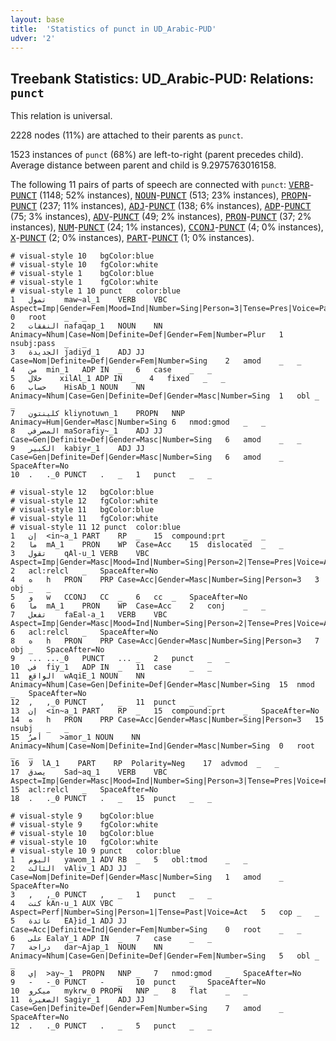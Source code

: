 ```yaml
---
layout: base
title:  'Statistics of punct in UD_Arabic-PUD'
udver: '2'
---
```


## Treebank Statistics: UD_Arabic-PUD: Relations: `punct`

This relation is universal.

2228 nodes (11%) are attached to their parents as `punct`.

1523 instances of `punct` (68%) are left-to-right (parent precedes child).
Average distance between parent and child is 9.2975763016158.

The following 11 pairs of parts of speech are connected with `punct`: <tt><a href="ar_pud-pos-VERB.html">VERB</a></tt>-<tt><a href="ar_pud-pos-PUNCT.html">PUNCT</a></tt> (1148; 52% instances), <tt><a href="ar_pud-pos-NOUN.html">NOUN</a></tt>-<tt><a href="ar_pud-pos-PUNCT.html">PUNCT</a></tt> (513; 23% instances), <tt><a href="ar_pud-pos-PROPN.html">PROPN</a></tt>-<tt><a href="ar_pud-pos-PUNCT.html">PUNCT</a></tt> (237; 11% instances), <tt><a href="ar_pud-pos-ADJ.html">ADJ</a></tt>-<tt><a href="ar_pud-pos-PUNCT.html">PUNCT</a></tt> (138; 6% instances), <tt><a href="ar_pud-pos-ADP.html">ADP</a></tt>-<tt><a href="ar_pud-pos-PUNCT.html">PUNCT</a></tt> (75; 3% instances), <tt><a href="ar_pud-pos-ADV.html">ADV</a></tt>-<tt><a href="ar_pud-pos-PUNCT.html">PUNCT</a></tt> (49; 2% instances), <tt><a href="ar_pud-pos-PRON.html">PRON</a></tt>-<tt><a href="ar_pud-pos-PUNCT.html">PUNCT</a></tt> (37; 2% instances), <tt><a href="ar_pud-pos-NUM.html">NUM</a></tt>-<tt><a href="ar_pud-pos-PUNCT.html">PUNCT</a></tt> (24; 1% instances), <tt><a href="ar_pud-pos-CCONJ.html">CCONJ</a></tt>-<tt><a href="ar_pud-pos-PUNCT.html">PUNCT</a></tt> (4; 0% instances), <tt><a href="ar_pud-pos-X.html">X</a></tt>-<tt><a href="ar_pud-pos-PUNCT.html">PUNCT</a></tt> (2; 0% instances), <tt><a href="ar_pud-pos-PART.html">PART</a></tt>-<tt><a href="ar_pud-pos-PUNCT.html">PUNCT</a></tt> (1; 0% instances).


~~~ conllu
# visual-style 10	bgColor:blue
# visual-style 10	fgColor:white
# visual-style 1	bgColor:blue
# visual-style 1	fgColor:white
# visual-style 1 10 punct	color:blue
1	تمول	maw~al_1	VERB	VBC	Aspect=Imp|Gender=Fem|Mood=Ind|Number=Sing|Person=3|Tense=Pres|Voice=Pass	0	root	_	_
2	النفقات	nafaqap_1	NOUN	NN	Animacy=Nhum|Case=Nom|Definite=Def|Gender=Fem|Number=Plur	1	nsubj:pass	_	_
3	الجديدة	jadiyd_1	ADJ	JJ	Case=Nom|Definite=Def|Gender=Fem|Number=Sing	2	amod	_	_
4	من	min_1	ADP	IN	_	6	case	_	_
5	خلال	xilAl_1	ADP	IN	_	4	fixed	_	_
6	حساب	HisAb_1	NOUN	NN	Animacy=Nhum|Case=Gen|Definite=Def|Gender=Masc|Number=Sing	1	obl	_	_
7	كلينتون	kliynotuwn_1	PROPN	NNP	Animacy=Hum|Gender=Masc|Number=Sing	6	nmod:gmod	_	_
8	المصرفي	maSorafiy~_1	ADJ	JJ	Case=Gen|Definite=Def|Gender=Masc|Number=Sing	6	amod	_	_
9	الكبير	kabiyr_1	ADJ	JJ	Case=Gen|Definite=Def|Gender=Masc|Number=Sing	6	amod	_	SpaceAfter=No
10	.	._0	PUNCT	.	_	1	punct	_	_

~~~


~~~ conllu
# visual-style 12	bgColor:blue
# visual-style 12	fgColor:white
# visual-style 11	bgColor:blue
# visual-style 11	fgColor:white
# visual-style 11 12 punct	color:blue
1	إن	<in~a_1	PART	RP	_	15	compound:prt	_	_
2	ما	mA_1	PRON	WP	Case=Acc	15	dislocated	_	_
3	تقول	qAl-u_1	VERB	VBC	Aspect=Imp|Gender=Masc|Mood=Ind|Number=Sing|Person=2|Tense=Pres|Voice=Act	2	acl:relcl	_	SpaceAfter=No
4	ه	h	PRON	PRP	Case=Acc|Gender=Masc|Number=Sing|Person=3	3	obj	_	_
5	و	w	CCONJ	CC	_	6	cc	_	SpaceAfter=No
6	ما	mA_1	PRON	WP	Case=Acc	2	conj	_	_
7	تفعل	faEal-a_1	VERB	VBC	Aspect=Imp|Gender=Masc|Mood=Ind|Number=Sing|Person=2|Tense=Pres|Voice=Act	6	acl:relcl	_	SpaceAfter=No
8	ه	h	PRON	PRP	Case=Acc|Gender=Masc|Number=Sing|Person=3	7	obj	_	SpaceAfter=No
9	...	..._0	PUNCT	...	_	2	punct	_	_
10	في	fiy_1	ADP	IN	_	11	case	_	_
11	الواقع	wAqiE_1	NOUN	NN	Animacy=Nhum|Case=Gen|Definite=Def|Gender=Masc|Number=Sing	15	nmod	_	SpaceAfter=No
12	,	,_0	PUNCT	,	_	11	punct	_	_
13	إن	<in~a_1	PART	RP	_	15	compound:prt	_	SpaceAfter=No
14	ه	h	PRON	PRP	Case=Acc|Gender=Masc|Number=Sing|Person=3	15	nsubj	_	_
15	أمرٌ	>amor_1	NOUN	NN	Animacy=Nhum|Case=Nom|Definite=Ind|Gender=Masc|Number=Sing	0	root	_	_
16	لا	lA_1	PART	RP	Polarity=Neg	17	advmod	_	_
17	يصدق	Sad~aq_1	VERB	VBC	Aspect=Imp|Gender=Masc|Mood=Ind|Number=Sing|Person=3|Tense=Pres|Voice=Pass	15	acl:relcl	_	SpaceAfter=No
18	.	._0	PUNCT	.	_	15	punct	_	_

~~~


~~~ conllu
# visual-style 9	bgColor:blue
# visual-style 9	fgColor:white
# visual-style 10	bgColor:blue
# visual-style 10	fgColor:white
# visual-style 10 9 punct	color:blue
1	اليوم	yawom_1	ADV	RB	_	5	obl:tmod	_	_
2	الثالث	vAliv_1	ADJ	JJ	Case=Nom|Definite=Def|Gender=Masc|Number=Sing	1	amod	_	SpaceAfter=No
3	,	,_0	PUNCT	,	_	1	punct	_	_
4	كنت	kAn-u_1	AUX	VBC	Aspect=Perf|Number=Sing|Person=1|Tense=Past|Voice=Act	5	cop	_	_
5	عائدة	EA}id_1	ADJ	JJ	Case=Acc|Definite=Ind|Gender=Fem|Number=Sing	0	root	_	_
6	على	EalaY_1	ADP	IN	_	7	case	_	_
7	دراجة	dar~Ajap_1	NOUN	NN	Animacy=Nhum|Case=Gen|Definite=Def|Gender=Fem|Number=Sing	5	obl	_	_
8	إي	>ay~_1	PROPN	NNP	_	7	nmod:gmod	_	SpaceAfter=No
9	-	-_0	PUNCT	-	_	10	punct	_	SpaceAfter=No
10	ميكرو	mykrw_0	PROPN	NNP	_	8	flat	_	_
11	الصغيرة	Sagiyr_1	ADJ	JJ	Case=Gen|Definite=Def|Gender=Fem|Number=Sing	7	amod	_	SpaceAfter=No
12	.	._0	PUNCT	.	_	5	punct	_	_

~~~


